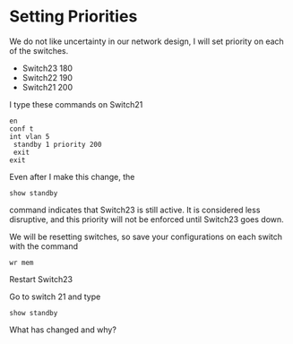 # Setting Priorities

We do not like uncertainty in our network design, I will set priority on each of the switches.

* Switch23                180
* Switch22                190
* Switch21                200

I type these commands on Switch21

```
en
conf t
int vlan 5
 standby 1 priority 200
 exit
exit
```

Even after I make this change, the&#x20;

```
show standby
```

command indicates that Switch23 is still active. It is considered less disruptive, and this priority will not be enforced until Switch23 goes down.

We will be resetting switches, so save your configurations on each switch with the command&#x20;

```
wr mem
```

Restart Switch23

Go to switch 21 and type&#x20;

```
show standby
```

What has changed and why?
